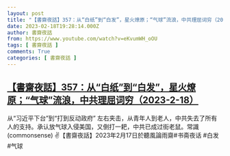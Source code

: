```yaml
---
layout: post
title: "【書齋夜話】357：从“白纸”到“白发”，星火燎原；“气球”流浪，中共理屈词穷（2023-2-18）"
date: 2023-02-18T19:28:14.000Z
author: 書齋夜話
from: https://www.youtube.com/watch?v=eKvumWH_oOU
tags: [ 書齋夜話 ]
comments: True
categories: [ 書齋夜話 ]
---
```

<!--1676748494000-->
[【書齋夜話】357：从“白纸”到“白发”，星火燎原；“气球”流浪，中共理屈词穷（2023-2-18）](https://www.youtube.com/watch?v=eKvumWH_oOU)
------

<div>
从“习近平下台”到“打到反动政府” 左右夹击，从青年人到老人，中共失去了所有人的支持。承认放气球入侵美国，又倒打一耙，中共已成过街老鼠。常識(commonsense) ✌【書齋夜話】2023年2月17日於聽風論雨齋#书斋夜话 #白发 #气球
</div>
